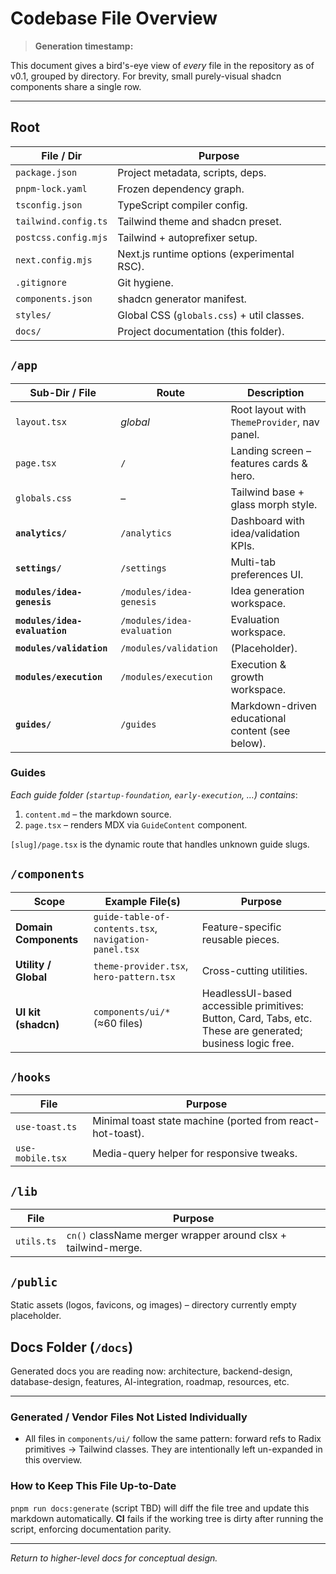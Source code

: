 # Codebase File Overview

> **Generation timestamp:** <!-- will be filled by CI -->

This document gives a bird's-eye view of _every_ file in the repository as of v0.1, grouped by directory. For brevity, small purely-visual shadcn components share a single row.

---

## Root

| File / Dir           | Purpose                                     |
| -------------------- | ------------------------------------------- |
| `package.json`       | Project metadata, scripts, deps.            |
| `pnpm-lock.yaml`     | Frozen dependency graph.                    |
| `tsconfig.json`      | TypeScript compiler config.                 |
| `tailwind.config.ts` | Tailwind theme and shadcn preset.           |
| `postcss.config.mjs` | Tailwind + autoprefixer setup.              |
| `next.config.mjs`    | Next.js runtime options (experimental RSC). |
| `.gitignore`         | Git hygiene.                                |
| `components.json`    | shadcn generator manifest.                  |
| `styles/`            | Global CSS (`globals.css`) + util classes.  |
| `docs/`              | Project documentation (this folder).        |

## `/app`

| Sub-Dir / File                | Route                      | Description                                      |
| ----------------------------- | -------------------------- | ------------------------------------------------ |
| `layout.tsx`                  | _global_                   | Root layout with `ThemeProvider`, nav panel.     |
| `page.tsx`                    | `/`                        | Landing screen – features cards & hero.          |
| `globals.css`                 | –                          | Tailwind base + glass morph style.               |
| **`analytics/`**              | `/analytics`               | Dashboard with idea/validation KPIs.             |
| **`settings/`**               | `/settings`                | Multi-tab preferences UI.                        |
| **`modules/idea-genesis`**    | `/modules/idea-genesis`    | Idea generation workspace.                       |
| **`modules/idea-evaluation`** | `/modules/idea-evaluation` | Evaluation workspace.                            |
| **`modules/validation`**      | `/modules/validation`      | (Placeholder).                                   |
| **`modules/execution`**       | `/modules/execution`       | Execution & growth workspace.                    |
| **`guides/`**                 | `/guides`                  | Markdown-driven educational content (see below). |

### Guides

_Each guide folder (`startup-foundation`, `early-execution`, …) contains_:

1. `content.md` – the markdown source.
2. `page.tsx` – renders MDX via `GuideContent` component.

`[slug]/page.tsx` is the dynamic route that handles unknown guide slugs.

## `/components`

| Scope                 | Example File(s)                                       | Purpose                                                                                                    |
| --------------------- | ----------------------------------------------------- | ---------------------------------------------------------------------------------------------------------- |
| **Domain Components** | `guide-table-of-contents.tsx`, `navigation-panel.tsx` | Feature-specific reusable pieces.                                                                          |
| **Utility / Global**  | `theme-provider.tsx`, `hero-pattern.tsx`              | Cross-cutting utilities.                                                                                   |
| **UI kit (shadcn)**   | `components/ui/*` (≈60 files)                         | HeadlessUI-based accessible primitives: Button, Card, Tabs, etc. These are generated; business logic free. |

## `/hooks`

| File             | Purpose                                                    |
| ---------------- | ---------------------------------------------------------- |
| `use-toast.ts`   | Minimal toast state machine (ported from react-hot-toast). |
| `use-mobile.tsx` | Media-query helper for responsive tweaks.                  |

## `/lib`

| File       | Purpose                                                       |
| ---------- | ------------------------------------------------------------- |
| `utils.ts` | `cn()` className merger wrapper around clsx + tailwind-merge. |

## `/public`

Static assets (logos, favicons, og images) – directory currently empty placeholder.

## Docs Folder (`/docs`)

Generated docs you are reading now: architecture, backend-design, database-design, features, AI-integration, roadmap, resources, etc.

---

### Generated / Vendor Files Not Listed Individually

- All files in `components/ui/` follow the same pattern: forward refs to Radix primitives → Tailwind classes. They are intentionally left un-expanded in this overview.

### How to Keep This File Up-to-Date

`pnpm run docs:generate` (script TBD) will diff the file tree and update this markdown automatically. **CI** fails if the working tree is dirty after running the script, enforcing documentation parity.

---

_Return to higher-level docs for conceptual design._
